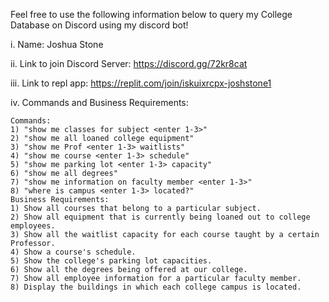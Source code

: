 Feel free to use the following information below to query my College Database on Discord using my discord bot!

i. Name: Joshua Stone

ii. Link to join Discord Server: https://discord.gg/72kr8cat

iii. Link to repl app: https://replit.com/join/iskuixrcpx-joshstone1

iv. Commands and Business Requirements: 

    Commands:
    1) "show me classes for subject <enter 1-3>"
    2) "show me all loaned college equipment"
    3) "show me Prof <enter 1-3> waitlists"
    4) "show me course <enter 1-3> schedule"
    5) "show me parking lot <enter 1-3> capacity"
    6) "show me all degrees"
    7) "show me information on faculty member <enter 1-3>"
    8) "where is campus <enter 1-3> located?"
    Business Requirements:
    1) Show all courses that belong to a particular subject.
    2) Show all equipment that is currently being loaned out to college employees.
    3) Show all the waitlist capacity for each course taught by a certain Professor.
    4) Show a course's schedule.
    5) Show the college's parking lot capacities.
    6) Show all the degrees being offered at our college.
    7) Show all employee information for a particular faculty member.
    8) Display the buildings in which each college campus is located.
    
